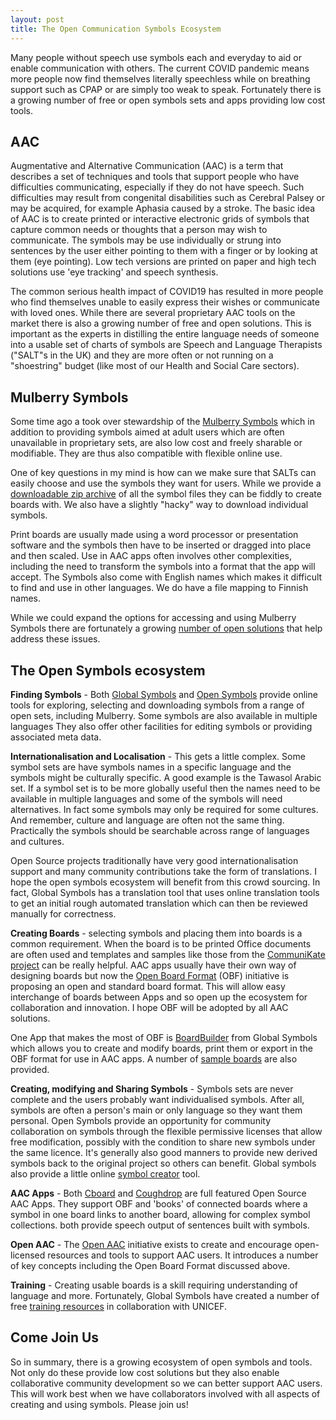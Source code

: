 ```yaml
---
layout: post
title: The Open Communication Symbols Ecosystem
---
```


<div class="message">
Many people without speech use symbols each and everyday to aid or enable communication with others. The current COVID pandemic means more people now find themselves literally speechless while on breathing support such as CPAP or are simply too weak to speak. Fortunately there is a growing number of free or open symbols sets and apps providing low cost tools.
</div>

## AAC

Augmentative and Alternative Communication (AAC) is a term that describes a set of techniques and tools that support people who have difficulties communicating, especially if they do not have speech. Such difficulties may result from congenital disabilities such as Cerebral Palsey or may be acquired, for example Aphasia caused by a stroke. The basic idea of AAC is to create printed or interactive electronic grids of symbols that capture common needs or thoughts that a person may wish to communicate. The symbols may be use individually or strung into sentences by the user either pointing to them with a finger or by looking at them (eye pointing). Low tech versions are printed on paper and high tech solutions use 'eye tracking' and speech synthesis.

The common serious health impact of COVID19 has resulted in more people who find themselves unable to easily express their wishes or communicate with loved ones. While there are several proprietary AAC tools on the market there is also a growing number of free and open solutions. This is important as the experts in distilling the entire language needs of someone into a usable set of charts of symbols are Speech and Language Therapists ("SALT"s in the UK) and they are more often or not running on a "shoestring" budget (like most of our Health and Social Care sectors).

## Mulberry Symbols

Some time ago a took over stewardship of the [Mulberry Symbols](https://mulberrysymbols.org/) which in addition to providing symbols aimed at adult users which are often unavailable in proprietary sets, are also low cost and freely sharable or modifiable. They are thus also compatible with flexible online use.

One of key questions in my mind is how can we make sure that SALTs can easily choose and use the symbols they want for users. While we provide a [downloadable zip archive](https://mulberrysymbols.org/#downloads) of all the symbol files they can be fiddly to create boards with. We also have a slightly "hacky" way to download individual symbols.

Print boards are usually made using a word processor or presentation software and the symbols then have to be inserted or dragged into place and then scaled. Use in AAC apps often involves other complexities, including the need to transform the symbols into a format that the app will accept. The Symbols also come with English names which makes it difficult to find and use in other languages. We do have a file mapping to Finnish names.

While we could expand the options for accessing and using Mulberry Symbols there are fortunately a growing [number of open solutions](https://mulberrysymbols.org/#the-symbols-in-use) that help address these issues.

## The Open Symbols ecosystem

**Finding Symbols** - Both [Global Symbols](https://blog.globalsymbols.com) and [Open Symbols](https://www.opensymbols.org/) provide online tools for exploring, selecting and downloading symbols from a range of open sets, including Mulberry. Some symbols are also available in multiple languages They also offer other facilities for editing symbols or providing associated meta data.

**Internationalisation and Localisation** - This gets a little complex. Some symbol sets are have symbols names in a specific language and the symbols might be culturally specific. A good example is the Tawasol Arabic set. If a symbol set is to be more globally useful then the names need to be available in multiple languages and some of the symbols will need alternatives. In fact some symbols may only be required for some cultures. And remember, culture and language are often not the same thing. Practically the symbols should be searchable across range of languages and cultures.

Open Source projects traditionally have very good internationalisation support and many community contributions take the form of translations. I hope the open symbols ecosystem will benefit from this crowd sourcing. In fact, Global Symbols has a translation tool that uses online translation tools to get an initial rough automated translation which can then be reviewed manually for correctness.

**Creating Boards** - selecting symbols and placing them into boards is a common requirement. When the board is to be printed Office documents are often used and templates and samples like those from the [CommuniKate project](http://communikate.equalitytime.co.uk/) can be really helpful. AAC apps usually have their own way of designing boards but now the [Open Board Format](https://www.openboardformat.org/) (OBF) initiative is proposing an open and standard board format. This will allow easy interchange of boards between Apps and so  open up the ecosystem for collaboration and innovation. I hope OBF will be adopted by all AAC solutions.

One App that makes the most of OBF is [BoardBuilder](https://globalsymbols.com/boardbuilder) from Global Symbols which allows you to create and modify boards, print them or export in the OBF format for use in AAC apps. A number of [sample boards](https://blog.globalsymbols.com/en/resources/symbolcharts/) are also provided.

**Creating, modifying and Sharing Symbols** - Symbols sets are never complete and the users probably want individualised symbols. After all, symbols are often a person's main or only language so they want them personal. Open Symbols provide an opportunity for community collaboration on symbols through the flexible permissive licenses that allow free modification, possibly with the condition to share new symbols under the same licence. It's generally also good manners to provide new derived symbols back to the original project so others can benefit. Global symbols also provide a little online [symbol creator](https://blog.globalsymbols.com/en/create-symbols/) tool.

**AAC Apps** - Both [Cboard](https://www.cboard.io/) and [Coughdrop](https://www.coughdrop.com/) are full featured Open Source AAC Apps. They support OBF and 'books' of connected boards where a symbol in one board links to another board, allowing for complex symbol collections. both provide speech output of sentences built with symbols.

**Open AAC** - The [Open AAC](https://www.openaac.org/) initiative exists to create and encourage open-licensed resources and tools to support AAC users. It introduces a number of key concepts including the Open Board Format discussed above.

**Training** - Creating usable boards is a skill requiring understanding of language and more. Fortunately, Global Symbols have created a number of free [training resources](https://training.globalsymbols.com/) in collaboration with UNICEF.

## Come Join Us

So in summary, there is a growing ecosystem of open symbols and tools. Not only do these provide low cost solutions but they also enable collaborative community development so we can better support AAC users. This will work best when we have collaborators involved with all aspects of creating and using symbols. Please join us!
